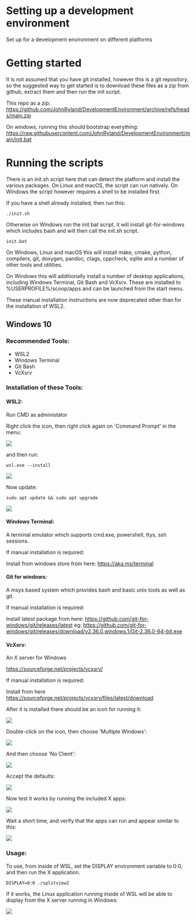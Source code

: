 
# Setting up a development environment

Set up for a development environment on different platforms


# Getting started

It is not assumed that you have git installed, however this is a git repository,
so the suggested way to get started is to download these files as a zip from
github, extract them and then run the init script.

This repo as a zip:
  https://github.com/JohnRyland/DevelopmentEnvironment/archive/refs/heads/main.zip

On windows, running this should bootstrap everything:
  https://raw.githubusercontent.com/JohnRyland/DevelopmentEnvironment/main/init.bat


# Running the scripts

There is an init.sh script here that can detect the platform and install the
various packages. On Linux and macOS, the script can run natively. On Windows
the script however requires a shell to be installed first.

If you have a shell already installed, then run this:

```
./init.sh
```

Otherwise on Windows run the init.bat script, it will install git-for-windows
which includes bash and will then call the init.sh script.

```
init.bat
```

On Windows, Linux and macOS this will install make, cmake, python, compilers, git, doxygen,
pandoc, ctags, cppcheck, sqlite and a number of other tools and utilities.

On Windows this will additionally install a number of desktop applications, including
Windows Terminal, Git Bash and VcXsrv. These are installed to %USERPROFILE%/scoop/apps and
can be launched from the start menu.

These manual installation instructions are now deprecated other than for the installation
of WSL2.


## Windows 10

### Recommended Tools:

 - WSL2
 - Windows Terminal
 - Git Bash
 - VcXsrv

### Installation of these Tools:


#### WSL2:

Run CMD as administator

Right click the icon, then right click again on 'Command Prompt' in the menu:

![](images/run_cmd_as_admin.png)

and then run:

```
wsl.exe --install
```

![](images/install_wsl.png)

Now update:

```
sudo apt update && sudo apt upgrade
```

![](images/update_wsl.png)


#### Windows Terminal:

A terminal emulator which supports cmd.exe, powershell, ttys, ssh sessions.

If manual installation is required:

Install from windows store from here:  https://aka.ms/terminal


#### Git for windows:

A msys based system which provides bash and basic unix tools as well as git.

If manual installation is required:

Install latest package from here: https://github.com/git-for-windows/git/releases/latest
eg: https://github.com/git-for-windows/git/releases/download/v2.36.0.windows.1/Git-2.36.0-64-bit.exe


#### VcXsrv:

An X server for Windows

https://sourceforge.net/projects/vcxsrv/

If manual installation is required:

Install from here https://sourceforge.net/projects/vcxsrv/files/latest/download

After it is installed there should be an icon for running it:

![](images/run_xlaunch.png)

Double-click on the icon, then choose 'Multiple Windows':

![](images/xsrv_multiple_windows.png)

And then choose 'No Client':

![](images/xsrv_no_client.png)

Accept the defaults:

![](images/xsrv_accept_defaults.png)

Now test it works by running the included X apps:

![](images/xsrv_test.png)

Wait a short time, and verify that the apps can run and appear similar to this:

![](images/xsrv_working.png)


### Usage:

To use, from inside of WSL, set the DISPLAY environment variable to 0:0, and then run the X application.

```
DISPLAY=0:0 ./splitview2
```

If it works, the Linux application running inside of WSL will be able to display from the X server running in Windows:

![](images/xsrv_using.png)


